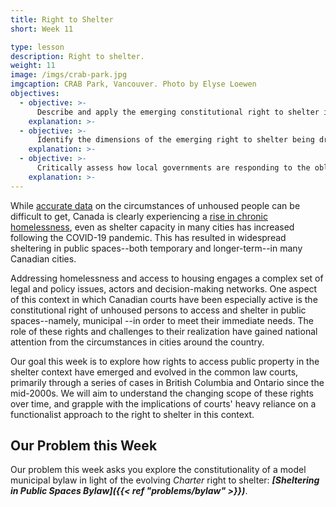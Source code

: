 ```yaml
---
title: Right to Shelter
short: Week 11

type: lesson
description: Right to shelter.
weight: 11
image: /imgs/crab-park.jpg
imgcaption: CRAB Park, Vancouver. Photo by Elyse Loewen
objectives:
  - objective: >-
      Describe and apply the emerging constitutional right to shelter in Canada and distinguish between those aspects of the doctrine that are settle law and those that are still in flux.
    explanation: >-
  - objective: >-
      Identify the dimensions of the emerging right to shelter being driven by the the modern style.
    explanation: >-
  - objective: >-
      Critically assess how local governments are responding to the obligations imposed by the emerging right to shelter and analyze what further legal and policy reforms might be appropriate in this context.
    explanation: >-
---
```


While [accurate data](https://www.cbc.ca/news/canada/nova-scotia/canada-homeless-population-health-data-halifax-1.6894448) on the circumstances of unhoused people can be difficult to get, Canada is clearly experiencing a [rise in chronic homelessness](https://housing-infrastructure.canada.ca/homelessness-sans-abri/reports-rapports/data-shelter-2022-donnees-refuge-eng.html#), even as shelter capacity in many cities has increased following the COVID-19 pandemic. This has resulted in widespread sheltering in public spaces--both temporary and longer-term--in many Canadian cities. 

Addressing homelessness and access to housing engages a complex set of legal and policy issues, actors and decision-making networks. One aspect of this context in which Canadian courts have been especially active is the constitutional right of unhoused persons to access and shelter in public spaces--namely, municipal --in order to meet their immediate needs. The role of these rights and challenges to their realization have gained national attention from the circumstances in cities around the country.

Our goal this week is to explore how rights to access public property in the shelter context have emerged and evolved in the common law courts, primarily through a series of cases in British Columbia and Ontario since the mid-2000s. We will aim to understand the changing scope of these rights over time, and grapple with the implications of courts' heavy reliance on a functionalist approach to the right to shelter in this context.

## Our Problem this Week

Our problem this week asks you explore the constitutionality of a model municipal bylaw in light of the evolving *Charter* right to shelter: ***[Sheltering in Public Spaces Bylaw]({{< ref "problems/bylaw" >}})***.